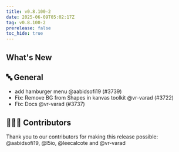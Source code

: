 ```yaml
---
title: v0.8.100-2
date: 2025-06-09T05:02:17Z
tag: v0.8.100-2
prerelease: false
toc_hide: true
---
```


## What's New
## 🔤 General
- add hamburger menu @aabidsofi19 (#3739)
- Fix: Remove BG from Shapes in kanvas toolkit @vr-varad (#3722)
- Fix: Docs @vr-varad (#3737)

## 👨🏽‍💻 Contributors

Thank you to our contributors for making this release possible:
@aabidsofi19, @l5io, @leecalcote and @vr-varad
